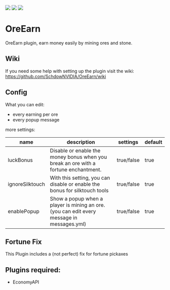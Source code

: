 [![](https://poggit.pmmp.io/shield.state/OreEarn)](https://poggit.pmmp.io/p/OreEarn)
[![](https://poggit.pmmp.io/shield.api/OreEarn)](https://poggit.pmmp.io/p/OreEarn)
[![](https://poggit.pmmp.io/shield.dl.total/OreEarn)](https://poggit.pmmp.io/p/OreEarn)
# OreEarn
OreEarn plugin, earn money easily by mining ores and stone.

## Wiki
If you need some help with setting up the plugin visit the wiki: https://github.com/SchdowNVIDIA/OreEarn/wiki

## Config
What you can edit:
* every earning per ore
* every popup message

more settings:

| name           | description                                                                                 | settings   | default |
|----------------|---------------------------------------------------------------------------------------------|------------|---------|
| luckBonus      | Disable or enable the money bonus when you break an ore with a fortune enchantment.         | true/false | true    |
| ignoreSilktouch | With this setting, you can disable or enable the bonus for silktouch tools                  | true/false | true    |
| enablePopup    | Show a popup when a player is mining an ore. (you can edit every message in messages.yml)   | true/false | true    |

## Fortune Fix
This Plugin includes a (not perfect) fix for fortune pickaxes

## Plugins required:
* EconomyAPI 



